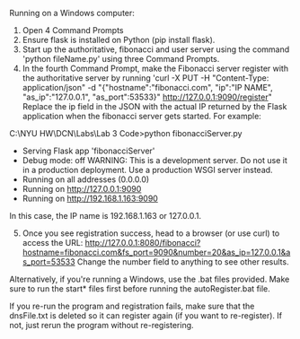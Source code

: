 Running on a Windows computer:
1. Open 4 Command Prompts
2. Ensure flask is installed on Python (pip install flask).
3. Start up the authoritative, fibonacci and user server using the command 'python fileName.py' using three Command Prompts.
4. In the fourth Command Prompt, make the Fibonacci server register with the authoritative server by running 'curl -X PUT -H "Content-Type: application/json" -d "{\"hostname\":\"fibonacci.com\", \"ip\":\"IP NAME\", \"as_ip\":\"127.0.0.1\", \"as_port\":53533}" http://127.0.0.1:9090/register"
Replace the ip field in the JSON with the actual IP returned by the Flask application when the fibonacci server gets started. For example:

C:\NYU HW\DCN\Labs\Lab 3 Code>python fibonacciServer.py
 * Serving Flask app 'fibonacciServer'
 * Debug mode: off
WARNING: This is a development server. Do not use it in a production deployment. Use a production WSGI server instead.
 * Running on all addresses (0.0.0.0)
 * Running on http://127.0.0.1:9090
 * Running on http://192.168.1.163:9090

In this case, the IP name is 192.168.1.163 or 127.0.0.1.

5. Once you see registration success, head to a browser (or use curl) to access the URL: http://127.0.0.1:8080/fibonacci?hostname=fibonacci.com&fs_port=9090&number=20&as_ip=127.0.0.1&as_port=53533
Change the number field to anything to see other results.

Alternatively, if you're running a Windows, use the .bat files provided. Make sure to run the start* files first before running the autoRegister.bat file.

If you re-run the program and registration fails, make sure that the dnsFile.txt is deleted so it can register again (if you want to re-register). If not, just rerun the program without re-registering.